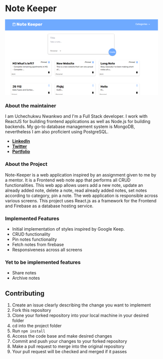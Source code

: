 # Note Keeper
![App Screenshot](note-github.png)
### About the maintainer
I am Uchechukwu Nwankwo and I'm a Full Stack developer. I work with ReactJS for building frontend applications as well as Node.js for building backends. My go-to database management system is MongoDB, nevertheless I am also proficient using PostgreSQL.

- [**LinkedIn**](https://linkedin.com/in/uchechukwu10)
- [**Twitter**](https://twitter.com/Maazi_Of_042)
- [**Portfolio**](https://github.com/Uchechukwu10/Personal-Portfolio)

### About the Project
Note-Keeper is a web application inspired by an assignment given to me by a mentor. It is a Frontend web note app that performs all CRUD functionalities. This web app allows users add a new note, update an already added note, delete a note, read already added notes, set notes according to category, pin a note. The web application is responsible across various screens. This project uses React.js as a framework for the Frontend and Firebase as a database hosting service.

### Implemented Features
- Initial implementation of styles inspired by Google Keep.
- CRUD functionality
- Pin notes functionality
- Fetch notes from firebase
- Responsiveness across all screens

### Yet to be implemented features
- Share notes
- Archive notes

## Contributing
1. Create an issue clearly describing the change you want to implement
2. Fork this repository
3. Clone your forked repository into your local machine in your desired folder
4. cd into the project folder
5. Run `npm install`
6. Access the code base and make desired changes
7. Commit and push your changes to your forked repository
8. Make a pull request to merge into the original repository
9. Your pull request will be checked and merged if it passes
